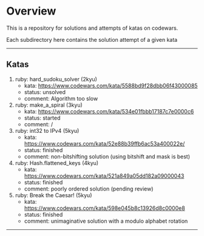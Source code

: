 # Overview

This is a repository for solutions and attempts of katas on codewars.

Each subdirectory here contains the solution attempt of a given kata

---

## Katas
  1. ruby: hard_sudoku_solver (2kyu)
      * kata: https://www.codewars.com/kata/5588bd9f28dbb06f43000085
      * status: unsolved
      * comment: Algorithm too slow
  2. ruby: make_a_spiral (3kyu)
      * kata: https://www.codewars.com/kata/534e01fbbb17187c7e0000c6
      * status: started
      * comment: /
  3. ruby: int32 to IPv4 (5kyu)
      * kata: https://www.codewars.com/kata/52e88b39ffb6ac53a400022e/
      * status: finished
      * comment: non-bitshifting solution (using bitshift and mask is best)
  4. ruby: Hash.flattened_keys (4kyu)
      * kata: https://www.codewars.com/kata/521a849a05dd182a09000043
      * status: finished
      * comment: poorly ordered solution (pending review)
  5. ruby: Break the Caesar! (5kyu)
      * kata: https://www.codewars.com/kata/598e045b8c13926d8c0000e8
      * status: finished
      * comment: unimaginative solution with a modulo alphabet rotation
---
